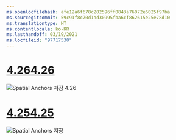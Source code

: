 ```yaml
---
ms.openlocfilehash: afe12a6f678c202596ff0843a76072e6025f97ba
ms.sourcegitcommit: 59c91f8c70d1ad30995fba6cf862615e25e78d10
ms.translationtype: HT
ms.contentlocale: ko-KR
ms.lasthandoff: 03/19/2021
ms.locfileid: "97717530"
---
```

# <a name="426"></a>[<span data-ttu-id="f195a-101">4.26</span><span class="sxs-lookup"><span data-stu-id="f195a-101">4.26</span></span>](#tab/426)

![Spatial Anchors 저장 4.26](../images/local-spatial-anchors-img-02.png)

# <a name="425"></a>[<span data-ttu-id="f195a-103">4.25</span><span class="sxs-lookup"><span data-stu-id="f195a-103">4.25</span></span>](#tab/425)

![Spatial Anchors 저장](../images/unreal-spatialanchors-save.PNG)
